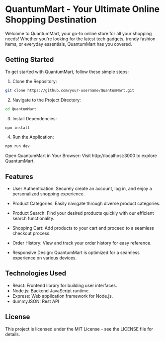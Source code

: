 # QuantumMart - Your Ultimate Online Shopping Destination

Welcome to QuantumMart, your go-to online store for all your shopping needs! Whether you're looking for the latest tech gadgets, trendy fashion items, or everyday essentials, QuantumMart has you covered.

## Getting Started

To get started with QuantumMart, follow these simple steps:

1. Clone the Repository:

```bash
git clone https://github.com/your-username/QuantumMart.git
```

2. Navigate to the Project Directory:

```bash
cd QuantumMart
```

3. Install Dependencies:

```bash
npm install
```

4. Run the Application:

```bash
npm run dev
```

Open QuantumMart in Your Browser:
Visit http://localhost:3000 to explore QuantumMart.

## Features

- User Authentication: Securely create an account, log in, and enjoy a personalized shopping experience.

- Product Categories: Easily navigate through diverse product categories.
- Product Search: Find your desired products quickly with our efficient search functionality.
- Shopping Cart: Add products to your cart and proceed to a seamless checkout process.
- Order History: View and track your order history for easy reference.
- Responsive Design: QuantumMart is optimized for a seamless experience on various devices.

## Technologies Used

- React: Frontend library for building user interfaces.
- Node.js: Backend JavaScript runtime.
- Express: Web application framework for Node.js.
- dummyJSON: Rest API

## License

This project is licensed under the MIT License - see the LICENSE file for details.
